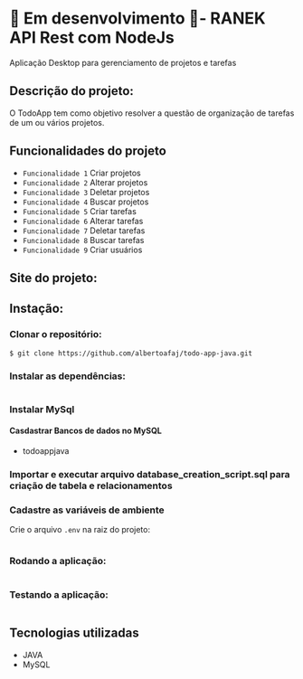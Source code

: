 # :construction: Em desenvolvimento :construction:- RANEK API Rest com NodeJs

Aplicação Desktop para gerenciamento de projetos e tarefas

## Descrição do projeto: 

O TodoApp tem como objetivo resolver a questão de organização de tarefas de um ou vários projetos.

## Funcionalidades do projeto

* `Funcionalidade 1` Criar projetos
* `Funcionalidade 2` Alterar projetos
* `Funcionalidade 3` Deletar projetos
* `Funcionalidade 4` Buscar projetos
* `Funcionalidade 5` Criar tarefas
* `Funcionalidade 6` Alterar tarefas
* `Funcionalidade 7` Deletar tarefas
* `Funcionalidade 8` Buscar tarefas
* `Funcionalidade 9` Criar usuários

## Site do projeto:

## Instação:

### Clonar o repositório:
```
$ git clone https://github.com/albertoafaj/todo-app-java.git
```
### Instalar as dependências:
```

```
### Instalar MySql


#### Casdastrar Bancos de dados no MySQL

* todoappjava
  
### Importar e executar arquivo database_creation_script.sql para criação de tabela e relacionamentos
   
### Cadastre as variáveis de ambiente

Crie o arquivo ```.env``` na raiz do projeto:
```

```

### Rodando a aplicação:
```

```

### Testando a aplicação:
```

```

## Tecnologias utilizadas

* JAVA
* MySQL